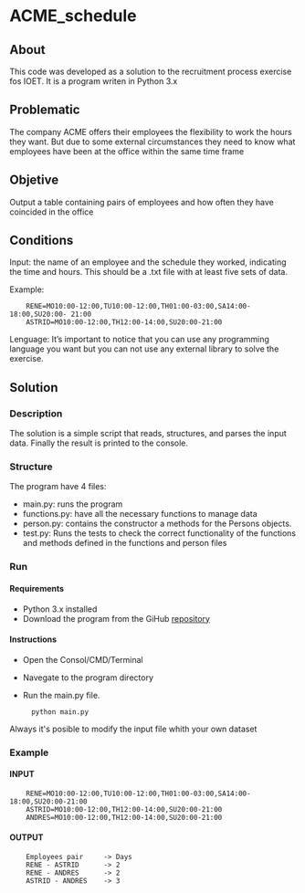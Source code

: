 # ACME_schedule
## About
This code was developed as a solution to the recruitment process exercise fos IOET.
It is a program writen in Python 3.x

## Problematic
The company ACME offers their employees the flexibility to work the hours they want. But due to some external circumstances they need to know what employees have been at the office within the same time frame

## Objetive
Output a table containing pairs of employees and how often they have coincided in the office

## Conditions
Input: the name of an employee and the schedule they worked, indicating the time and hours. This should be a .txt file with at least five sets of data.

Example:

        RENE=MO10:00-12:00,TU10:00-12:00,TH01:00-03:00,SA14:00-18:00,SU20:00- 21:00
        ASTRID=MO10:00-12:00,TH12:00-14:00,SU20:00-21:00

Lenguage:  It’s important to notice that you can use any programming language you want but you can not use any external library to solve the exercise.

## Solution
### Description
The solution is a simple script that reads, structures, and parses the input data. Finally the result is printed to the console.


### Structure
The program have 4 files:
* main.py: runs the program
* functions.py: have all the necessary functions to manage data
* person.py: contains the constructor a methods for the Persons objects.
* test.py: Runs the tests to check the correct functionality of the functions and methods defined in the functions and person files


### Run

#### Requirements
* Python 3.x installed
* Download the program from the GiHub [repository](https://github.com/lucrohatsch/ACME_schedule/archive/refs/heads/master.zip)

#### Instructions
* Open the Consol/CMD/Terminal
* Navegate to the program directory
* Run the main.py file.

        python main.py

Always it's posible to modify the input file whith your own dataset 

### Example

#### INPUT

        RENE=MO10:00-12:00,TU10:00-12:00,TH01:00-03:00,SA14:00-18:00,SU20:00-21:00
        ASTRID=MO10:00-12:00,TH12:00-14:00,SU20:00-21:00
        ANDRES=MO10:00-12:00,TH12:00-14:00,SU20:00-21:00

#### OUTPUT

        Employees pair     -> Days
        RENE - ASTRID      -> 2 
        RENE - ANDRES      -> 2
        ASTRID - ANDRES    -> 3